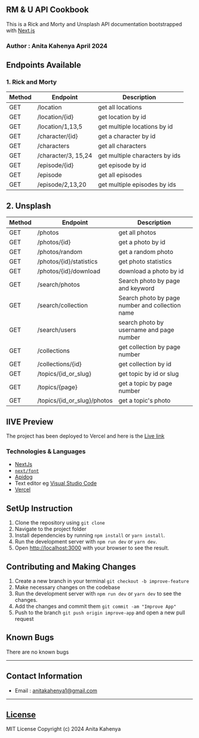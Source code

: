 ## RM & U API Cookbook
This is a Rick and Morty and Unsplash API documentation bootstrapped with [Next.js](https://nextjs.org/)

### Author : Anita Kahenya April 2024

## Endpoints Available

### 1. Rick and Morty

| Method | Endpoint            | Description                       
| ------ | ------------------- | --------------------------------- 
| GET   | /location            | get all locations                    
| GET   | /location/{id}       | get location by id                   
| GET   | /location/1,13,5     | get multiple locations by id         
| GET   | /character/{id}      | get a character by id                
| GET   | /characters          | get all characters                     
| GET   | /character/3, 15,24  | get multiple characters by ids        
| GET   | /episode/{id}        | get episode by id        
| GET   | /episode             | get all episodes
| GET   | /episode/2,13,20     | get multiple episodes by ids     


## 2. Unsplash 

| Method | Endpoint            | Description                       
| ------ | ------------------- | --------------------------------- 
| GET   | /photos            | get all photos                    
| GET   | /photos/{id}       | get a photo by id                   
| GET   | /photos/random     | get a random photo        
| GET   | /photos/{id}/statistics      | get photo statistics               
| GET   | /photos/{id}/download          | download a photo by id                     
| GET   | /search/photos      | Search photo by page and keyword       
| GET   | /search/collection   | Search photo by page number and collection name        
| GET   | /search/users         | search photo by username and page number
| GET   | /collections          | get collection by page number   
| GET   | /collections/{id}     | get collection by id 
| GET   | /topics/{id_or_slug}  | get topic by id or slug  
| GET   | /topics/{page}        | get a topic by page number  
| GET   | /topics/{id_or_slug}/photos         | get a topic's photo 

## lIVE Preview
The project has been deployed to Vercel and here is the [Live link](https://rm-u-api-cookbook.vercel.app/)


### Technologies & Languages
* [NextJs](https://nextjs.org/)
* [`next/font`](https://nextjs.org/docs/basic-features/font-optimization) 
* [Apidog](https://apidog.com/)
* Text editor eg [Visual Studio Code](https://code.visualstudio.com/download)
* [Vercel](https://vercel.com/)

## SetUp Instruction
1. Clone the repository using `git clone`
2.  Navigate to the project folder
3.  Install dependencies by running `npm install` or `yarn install`.
4.  Run the development  server with `npm run dev` or `yarn dev`.
5.  Open [http://localhost:3000](http://localhost:3000) with your browser to see the result.
   
## Contributing and Making Changes
1.  Create a new branch in your terminal `git checkout -b improve-feature`
2. Make necessary changes on the codebase
2.  Run the development  server with `npm run dev` or `yarn dev` to see the changes.
3.  Add the changes and commit them `git commit -am "Improve App"`
4.  Push to the branch `git push origin improve-app` and open a new pull request

## Known Bugs
There are no known bugs

*****
## Contact Information
* Email : anitakahenya1@gmail.com
*****
## [License](LICENSE)
MIT License
Copyright (c) 2024 Anita Kahenya